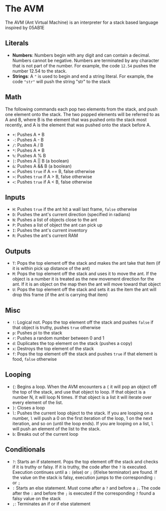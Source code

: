 # The AVM

The AVM (Ant Virtual Machine) is an interpreter for a stack based language inspired by 05AB1E  

## Literals

- **Numbers**: Numbers begin with any digit and can contain a decimal. Numbers cannot be negative. Numbers are terminated by any character that is not part of the number. For example, the code `12.54` pushes the number 12.54 to the stack.
- **Strings**: A `"` is used to begin and end a string literal. For example, the code `"str"` will push the string "str" to the stack

## Math

The following commands each pop two elements from the stack, and push one element onto the stack. The two popped elements will be referred to as A and B, where B is the element that was pushed onto the stack most recently, and A is the element that was pushed onto the stack before A.

- `+`: Pushes A + B
- `-`: Pushes A - B
- `/`: Pushes A / B
- `*`: Pushes A * B
- `%`: Pushes A % B
- `|`: Pushes A || B (a boolean)
- `&`: Pushes A && B (a boolean)
- `=`: Pushes `true` if A == B, false otherwise
- `>`: Pushes `true` if A > B, false otherwise
- `<`: Pushes `true` if A < B, false otherwise

## Inputs

- `H`: Pushes `true` if the ant hit a wall last frame, `false` otherwise
- `D`: Pushes the ant's current direction (specified in radians)
- `N`: Pushes a list of objects close to the ant
- `P`: Pushes a list of object the ant can pick up
- `I`: Pushes the ant's current inventory
- `R`: Pushes the ant's current RAM

## Outputs

- `T`: Pops the top element off the stack and makes the ant take that item (if it is within pick up distance of the ant)
- `M`: Pops the top element off the stack and uses it to move the ant. If the object is a number it is treated as the new movement direction for the ant. If it is an object on the map then the ant will move toward that object
- `U`: Pops the top element off the stack and sets it as the item the ant will drop this frame (if the ant is carrying that item)

## Misc

- `!`: Logical not. Pops the top element off the stack and pushes `false` if that object is truthy, pushes `true` otherwise
- `p`: Pushes pi to the stack
- `r`: Pushes a random number between 0 and 1
- `d`: Duplicates the top element on the stack (pushes a copy)
- `x`: Destroys the top element of the stack
- `f`: Pops the top element off the stack and pushes `true` if that element is food, `false` otherwise

## Looping

- `{`: Begins a loop. When the AVM encounters a `{` it will pop an object off the top of the stack, and use that object to loop. If that object is a number N, it will loop N times. If that object is a list it will iterate over every element of the list.
- `}`: Closes a loop
- `l`: Pushes the current loop object to the stack. If you are looping on a number, `l` will push a 0 on the first iteration of the loop, 1 on the next iteration, and so on (until the loop ends). If you are looping on a list, `l` will push an element of the list to the stack.
- `b`: Breaks out of the current loop

## Conditionals

- `?`: Starts an if statement. Pops the top element off the stack and checks if it is truthy or falsy. If it is truthy, the code after the `?` is executed. Execution continues until a `:` (else) or `;` (if/else terminator) are found. If the value on the stack is falsy, execution jumps to the corresponding `:` or `;`
- `:` Starts an else statement. Must come after a `?` and before a `;`. The code after the `:` and before the `;` is executed if the corresponding `?` found a falsy value on the stack
- `;`: Terminates an if or if else statement